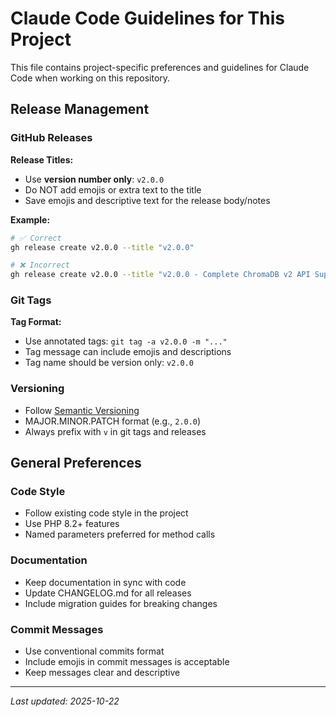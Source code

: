 # Claude Code Guidelines for This Project

This file contains project-specific preferences and guidelines for Claude Code when working on this repository.

## Release Management

### GitHub Releases

**Release Titles:**
- Use **version number only**: `v2.0.0`
- Do NOT add emojis or extra text to the title
- Save emojis and descriptive text for the release body/notes

**Example:**
```bash
# ✅ Correct
gh release create v2.0.0 --title "v2.0.0"

# ❌ Incorrect
gh release create v2.0.0 --title "v2.0.0 - Complete ChromaDB v2 API Support 🚀"
```

### Git Tags

**Tag Format:**
- Use annotated tags: `git tag -a v2.0.0 -m "..."`
- Tag message can include emojis and descriptions
- Tag name should be version only: `v2.0.0`

### Versioning

- Follow [Semantic Versioning](https://semver.org/)
- MAJOR.MINOR.PATCH format (e.g., `2.0.0`)
- Always prefix with `v` in git tags and releases

## General Preferences

### Code Style
- Follow existing code style in the project
- Use PHP 8.2+ features
- Named parameters preferred for method calls

### Documentation
- Keep documentation in sync with code
- Update CHANGELOG.md for all releases
- Include migration guides for breaking changes

### Commit Messages
- Use conventional commits format
- Include emojis in commit messages is acceptable
- Keep messages clear and descriptive

---

*Last updated: 2025-10-22*